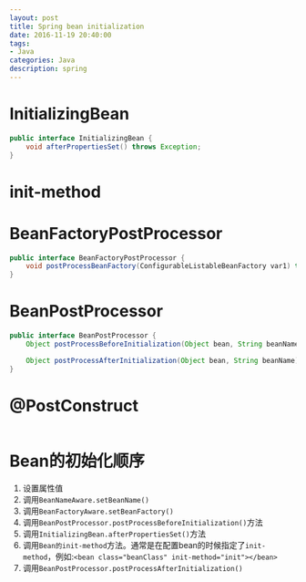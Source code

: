 ```yaml
---
layout: post
title: Spring bean initialization
date: 2016-11-19 20:40:00
tags:
- Java
categories: Java
description: spring
---
```



# InitializingBean
```java
public interface InitializingBean {
    void afterPropertiesSet() throws Exception;
}
```

# init-method

# BeanFactoryPostProcessor
```java
public interface BeanFactoryPostProcessor {
    void postProcessBeanFactory(ConfigurableListableBeanFactory var1) throws BeansException;
}
```

# BeanPostProcessor
```java
public interface BeanPostProcessor {
	Object postProcessBeforeInitialization(Object bean, String beanName) throws BeansException;

	Object postProcessAfterInitialization(Object bean, String beanName) throws BeansException;
}
```

# @PostConstruct
```java

```


# Bean的初始化顺序
1. 设置属性值
2. 调用`BeanNameAware.setBeanName()`
3. 调用`BeanFactoryAware.setBeanFactory()`
4. 调用`BeanPostProcessor.postProcessBeforeInitialization()`方法
5. 调用`InitializingBean.afterPropertiesSet()`方法
6. 调用`Bean的init-method`方法。通常是在配置bean的时候指定了`init-method`，例如:`<bean class="beanClass" init-method="init"></bean>`
7. 调用`BeanPostProcessor.postProcessAfterInitialization()`

